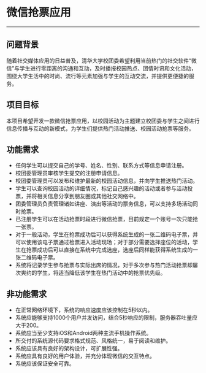 # 微信抢票应用
-----
## 问题背景

随着社交媒体应用的日益普及，清华大学校团委希望利用当前热门的社交软件“微信”与学生进行零距离的沟通和互动，及时播报校园热点、团情时讯和文化活动，围绕大学生活中的时尚、流行等元素加强与学生的互动交流，并提供更便捷的服务。

## 项目目标

本项目希望开发一款微信抢票应用，以校园活动为主题建立校团委与学生之间进行信息传播与互动的新模式，为学生们提供热门活动推送、校园活动抢票等服务。

## 功能需求
* 任何学生可以提交自己的学号、姓名、性别、联系方式等信息申请注册。
* 校团委管理员审核学生提交的注册申请信息。
* 校团委管理员可以发布和维护最新的校园活动信息，并向学生推送热门活动。
* 学生可以查询校园活动的详细情况，标记自己感兴趣的活动或者参与活动投票，并将相关信息分享到朋友圈或其他社交网络中。
* 团委管理员负责管理诸如讲座、演出等活动的票务信息，可以支持多场活动同时抢票。
* 已注册学生可以在活动抢票时段进行微信抢票，目前规定一个账号一次只能抢一张票。
* 对于一般活动，学生在抢票成功后可以获得系统生成的一张二维码电子票，并可以使用该电子票通过检票进入活动现场；对于部分需要选择座位的活动，学生在抢票成功后可以直接在系统中完成选座，选座后同样能获得系统生成的一张二维码电子票。
* 系统将记录学生参与抢票与实际出席的情况，对于多次参与热门活动抢票却屡次爽约的学生，将适当降低该学生在热门活动中的抢票优先级。


## 非功能需求
* 在正常网络环境下，系统的响应速度应该控制在5秒以内。
* 系统应能够支持1000个用户并发访问，结合5秒响应的限制，服务器吞吐量应大于200。
* 系统应当至少支持iOS和Android两种主流手机操作系统。
* 所交付的系统源代码要求格式规范、风格统一，易于阅读和维护。
* 系统应该具有良好的架构设计，可扩展性强。
* 系统应具有良好的用户体验，并充分体现微信的交互特点。
* 系统应该保证安全可靠。
